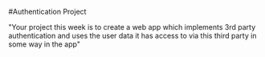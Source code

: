 #Authentication Project

"Your project this week is to create a web app which implements 3rd party authentication and uses the user data it has access to via this third party in some way in the app"
